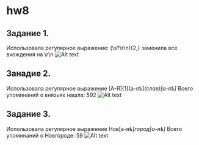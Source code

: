 # hw8

## Задание 1.
Использовала регулярное выражение: (\s?\r\n){2,} заменилa все вхождения на \r\n
![Alt text](https://sun1-11.userapi.com/c840623/v840623048/8f5ab/GQRqrq02IOo.jpg)

## Занадие 2.
Использовала регулярное выражение [А-Я]{1}[а-яѣ]*(слав)[а-яѣ]* Всего упоминаний о князьях нашла: 592
![Alt text](https://sun1-12.userapi.com/c840623/v840623048/8f5b5/m1Vmn83L0jg.jpg)

## Задание 3.
Использовала регулярное выражение Нов[а-яѣ]*город[а-яѣ]* Всего упоминаний о Новгороде: 59
![Alt text](https://sun1-12.userapi.com/c840623/v840623048/8f5bf/bbuok4jwotg.jpg)
